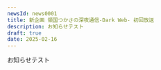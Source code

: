 ```yaml
---
newsId: news0001
title: 新企画 領国つかさの深夜通信-Dark Web- 初回放送
description: お知らせテスト
draft: true
date: 2025-02-16
---
```

お知らせテスト